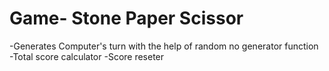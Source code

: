# Game- Stone Paper Scissor
-Generates Computer's turn with the help of random no generator function\
-Total score calculator
-Score reseter
